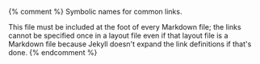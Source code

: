 {% comment %}
Symbolic names for common links.

This file must be included at the foot of every Markdown file; the
links cannot be specified once in a layout file even if that layout
file is a Markdown file because Jekyll doesn't expand the link
definitions if that's done.
{% endcomment %}

[covenant]: https://www.contributor-covenant.org

[express]: https://expressjs.org/

[parcel]: https://parceljs.org/

[vega-lite]: http://vega.github.io/

[webpack]: https://webpack.js.org/
[winston]: https://github.com/winstonjs/winston

